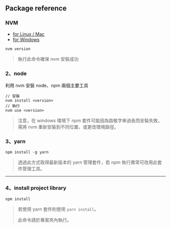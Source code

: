 ## Package reference

### NVM

+ [for Linux / Mac](https://github.com/creationix/nvm)
+ [for Windows](https://github.com/coreybutler/nvm-windows/releases)

```
nvm version
```
> 執行此命令確保 nvm 安裝成功

### 2、node

利用 nvm 安裝 node、npm 兩個主要工具

```
// 安裝
nvm install <version>
// 執行
nvm use <version>
```
> 注意，在 windows 環境下 npm 套件可能因為路敬字串過長而安裝失敗，需將 nvm 重新安裝到不同位置，或更改環境路徑。

### 3、yarn

```
npm install -g yarn
```
> 透過此方式取得最新版本的 yarn 管理套件，若 npm 執行異常可改用此套件管理工具。

___

### 4、install project library

```
npm install
```
> 若使用 yarn 套件則使用 ```yarn install```。
>
> 此命令請於專案夾內執行。
